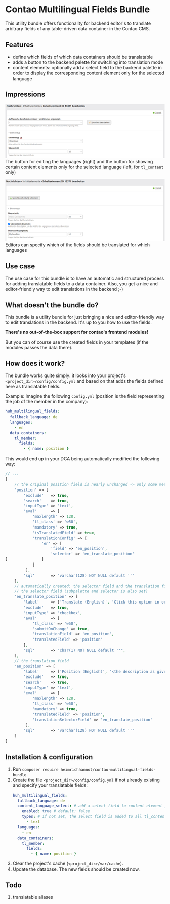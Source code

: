 # Contao Multilingual Fields Bundle

This utility bundle offers functionality for backend editor's to translate arbitrary fields of any table-driven data
container in the Contao CMS.

## Features

- define which fields of which data containers should be translatable
- adds a button to the backend palette for switching into translation mode
- content elements: optionally add a select field to the backend palette in order to display the corresponding content
  element only for the selected language

## Impressions

![Edit languages button](docs/img/edit-languages-button.png)
The button for editing the languages (right) and the button for showing certain content elements only for the selected language (left, for `tl_content` only)

![Edit languages](docs/img/edit-languages.png)
Editors can specify which of the fields should be translated for which languages

## Use case

The use case for this bundle is to have an automatic and structured process for adding translatable fields to a data
container. Also, you get a nice and editor-friendly way to edit translations in the backend ;-)

## What doesn't the bundle do?

This bundle is a utility bundle for just bringing a nice and editor-friendly way to edit translations in the backend.
It's up to you how to use the fields.

**There's no out-of-the-box support for contao's frontend modules!**

But you can of course use the created fields in your templates (if the modules passes the data there).

## How does it work?

The bundle works quite simply: it looks into your project's `<project_dir>/config/config.yml` and based on that adds the
fields defined here as translatable fields.

Example: Imagine the following `config.yml` (position is the field representing the job of the member in the company):

```yaml
huh_multilingual_fields:
  fallback_language: de
  languages:
    - en
  data_containers:
    tl_member:
      fields:
        - { name: position }
```

This would end up in your DCA being automatically modified the following way:

```php
// ...
[
    // the original position field is nearly unchanged -> only some meta field links are set in eval
    'position' => [
        'exclude'   => true,
        'search'    => true,
        'inputType' => 'text',
        'eval'      => [
            'maxlength' => 128,
            'tl_class' => 'w50',
            'mandatory' => true,
            'isTranslatedField' => true,
            'translationConfig' => [
                'en' => [
                    'field' => 'en_position',
                    'selector' => 'en_translate_position'
]               ]
            ]
         ],
        'sql'       => "varchar(128) NOT NULL default ''"
    ],
    // automatically created: the selector field and the translation field
    // the selector field (subpalette and selector is also set)
    'en_translate_position' => [
        'label'     => ['Translate (English)', 'Click this option in order to translate the field for the given language.'],
        'exclude'   => true,
        'inputType' => 'checkbox',
        'eval'      => [
            'tl_class' => 'w50',
            'submitOnChange' => true,
            'translationField' => 'en_position',
            'translatedField' => 'position'
        ],
        'sql'       => "char(1) NOT NULL default ''",
    ],
    // the translation field
    'en_position' => [
        'label'     => ['Position (English)', '<the description as given>'], // generated automatically out of the label of the "position" field
        'exclude'   => true,
        'search'    => true,
        'inputType' => 'text',
        'eval'      => [
            'maxlength' => 128,
            'tl_class' => 'w50',
            'mandatory' => true,
            'translatedField' => 'position',
            'translationSelectorField' => 'en_translate_position'
         ],
        'sql'       => "varchar(128) NOT NULL default ''"
    ]
]
```

## Installation & configuration

1. Run `composer require heimrichhannot/contao-multilingual-fields-bundle`.
1. Create the file `<project_dir>/config/config.yml` if not already existing and specify your translatable fields:
   ```yaml
   huh_multilingual_fields:
     fallback_language: de
     content_language_select: # add a select field to content element palettes for displaying elements only for the specified language
       enabled: true # default: false
       types: # if not set, the select field is added to all tl_content types
         - text
     languages:
       - en
     data_containers:
       tl_member:
         fields:
           - { name: position }
   ```
1. Clear the project's cache (`<project_dir>/var/cache`).
1. Update the database. The new fields should be created now.

## Todo

1. translatable aliases
